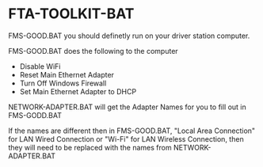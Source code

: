 # FTA-TOOLKIT-BAT

FMS-GOOD.BAT you should definetly run on your driver station computer.

FMS-GOOD.BAT does the following to the computer
- Disable WiFi
- Reset Main Ethernet Adapter
- Turn Off Windows Firewall
- Set Main Ethernet Adapter to DHCP

NETWORK-ADAPTER.BAT will get the Adapter Names for you to fill out in FMS-GODD.BAT

If the names are different then in FMS-GOOD.BAT, "Local Area Connection" for LAN Wired Connection or "Wi-Fi" for LAN Wireless Connection, then they will need to be replaced with the names from NETWORK-ADAPTER.BAT
